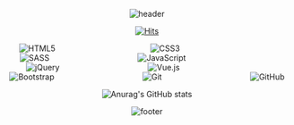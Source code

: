<div align="center">
 
![header](https://capsule-render.vercel.app/api?height=400&text=HyunWoo%20Jin&desc=a%20junior%20front-end%20developer) 
 
<!-- view -->
 
[![Hits](https://hits.seeyoufarm.com/api/count/incr/badge.svg?url=https%3A%2F%2Fgithub.com%2Fgoplidote%2Fhit-counter&count_bg=%23000000&title_bg=%23000000&icon=&icon_color=%23000000&title=Hits&edge_flat=false)](https://hits.seeyoufarm.com)
 
<!-- stack  -->

![HTML5](https://img.shields.io/badge/html5-%23E34F26.svg?style=for-the-badge&logo=html5&logoColor=white)
&nbsp;&nbsp;&nbsp;&nbsp;&nbsp;&nbsp;&nbsp;&nbsp;&nbsp;&nbsp;&nbsp;&nbsp;&nbsp;&nbsp;&nbsp;&nbsp;&nbsp;&nbsp;&nbsp;&nbsp;&nbsp;&nbsp;&nbsp;&nbsp;&nbsp;&nbsp;&nbsp;&nbsp;&nbsp;&nbsp;&nbsp;&nbsp;&nbsp;&nbsp;&nbsp;&nbsp;&nbsp;&nbsp;&nbsp;&nbsp;&nbsp;&nbsp;![CSS3](https://img.shields.io/badge/css3-%231572B6.svg?style=for-the-badge&logo=css3&logoColor=white)
&nbsp;&nbsp;&nbsp;&nbsp;&nbsp;&nbsp;&nbsp;&nbsp;&nbsp;&nbsp;&nbsp;&nbsp;&nbsp;&nbsp;&nbsp;&nbsp;&nbsp;&nbsp;&nbsp;&nbsp;&nbsp;&nbsp;&nbsp;&nbsp;&nbsp;&nbsp;&nbsp;&nbsp;&nbsp;&nbsp;&nbsp;&nbsp;&nbsp;&nbsp;&nbsp;&nbsp;&nbsp;&nbsp;&nbsp;&nbsp;&nbsp;&nbsp;![SASS](https://img.shields.io/badge/SASS-hotpink.svg?style=for-the-badge&logo=SASS&logoColor=white)
&nbsp;&nbsp;&nbsp;&nbsp;&nbsp;&nbsp;&nbsp;&nbsp;&nbsp;&nbsp;&nbsp;&nbsp;&nbsp;&nbsp;&nbsp;&nbsp;&nbsp;&nbsp;&nbsp;&nbsp;&nbsp;&nbsp;&nbsp;&nbsp;&nbsp;&nbsp;&nbsp;&nbsp;&nbsp;&nbsp;&nbsp;&nbsp;&nbsp;&nbsp;&nbsp;&nbsp;&nbsp;&nbsp;&nbsp;![JavaScript](https://img.shields.io/badge/javascript-%23323330.svg?style=for-the-badge&logo=javascript&logoColor=%23F7DF1E)
&nbsp;&nbsp;&nbsp;&nbsp;&nbsp;&nbsp;&nbsp;&nbsp;&nbsp;&nbsp;&nbsp;&nbsp;&nbsp;&nbsp;&nbsp;&nbsp;&nbsp;&nbsp;&nbsp;&nbsp;&nbsp;&nbsp;&nbsp;&nbsp;&nbsp;&nbsp;&nbsp;&nbsp;&nbsp;&nbsp;&nbsp;&nbsp;&nbsp;&nbsp;&nbsp;&nbsp;&nbsp;&nbsp;&nbsp;![jQuery](https://img.shields.io/badge/jquery-%230769AD.svg?style=for-the-badge&logo=jquery&logoColor=white)
&nbsp;&nbsp;&nbsp;&nbsp;&nbsp;&nbsp;&nbsp;&nbsp;&nbsp;&nbsp;&nbsp;&nbsp;&nbsp;&nbsp;&nbsp;&nbsp;&nbsp;&nbsp;&nbsp;&nbsp;&nbsp;&nbsp;&nbsp;&nbsp;&nbsp;&nbsp;&nbsp;&nbsp;&nbsp;&nbsp;&nbsp;&nbsp;&nbsp;&nbsp;&nbsp;&nbsp;&nbsp;&nbsp;&nbsp;![Vue.js](https://img.shields.io/badge/vuejs-%2335495e.svg?style=for-the-badge&logo=vuedotjs&logoColor=%234FC08D)
&nbsp;&nbsp;&nbsp;&nbsp;&nbsp;&nbsp;&nbsp;&nbsp;&nbsp;&nbsp;&nbsp;&nbsp;&nbsp;&nbsp;&nbsp;&nbsp;&nbsp;&nbsp;&nbsp;&nbsp;&nbsp;&nbsp;&nbsp;&nbsp;&nbsp;&nbsp;&nbsp;&nbsp;&nbsp;&nbsp;&nbsp;&nbsp;&nbsp;&nbsp;&nbsp;&nbsp;&nbsp;&nbsp;&nbsp;![Bootstrap](https://img.shields.io/badge/bootstrap-%23563D7C.svg?style=for-the-badge&logo=bootstrap&logoColor=white)
&nbsp;&nbsp;&nbsp;&nbsp;&nbsp;&nbsp;&nbsp;&nbsp;&nbsp;&nbsp;&nbsp;&nbsp;&nbsp;&nbsp;&nbsp;&nbsp;&nbsp;&nbsp;&nbsp;&nbsp;&nbsp;&nbsp;&nbsp;&nbsp;&nbsp;&nbsp;&nbsp;&nbsp;&nbsp;&nbsp;&nbsp;&nbsp;&nbsp;&nbsp;&nbsp;&nbsp;&nbsp;&nbsp;&nbsp;![Git](https://img.shields.io/badge/git-%23F05033.svg?style=for-the-badge&logo=git&logoColor=white)
&nbsp;&nbsp;&nbsp;&nbsp;&nbsp;&nbsp;&nbsp;&nbsp;&nbsp;&nbsp;&nbsp;&nbsp;&nbsp;&nbsp;&nbsp;&nbsp;&nbsp;&nbsp;&nbsp;&nbsp;&nbsp;&nbsp;&nbsp;&nbsp;&nbsp;&nbsp;&nbsp;&nbsp;&nbsp;&nbsp;&nbsp;&nbsp;&nbsp;&nbsp;&nbsp;&nbsp;&nbsp;&nbsp;&nbsp;![GitHub](https://img.shields.io/badge/github-%23121011.svg?style=for-the-badge&logo=github&logoColor=white)

 
<!-- stat theme -->
![Anurag's GitHub stats](https://github-readme-stats.vercel.app/api?username=oplidote&show_icons=true&theme=dark)

![footer](https://capsule-render.vercel.app/api?section=footer)
</div>
